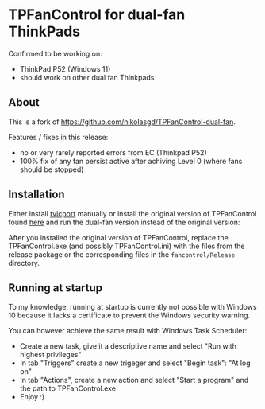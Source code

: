 # TPFanControl for dual-fan ThinkPads

Confirmed to be working on:
- ThinkPad P52 (Windows 11)
- should work on other dual fan Thinkpads

## About

This is a fork of https://github.com/nikolasgd/TPFanControl-dual-fan.

Features / fixes in this release:

- no or very rarely reported errors from EC (Thinkpad P52)
- 100% fix of any fan persist active after achiving Level 0 (where fans should be stopped)

## Installation

Either install [tvicport](https://www.entechtaiwan.com/dev/port/index.shtm) manually or install the original version of TPFanControl found [here](https://thinkwiki.de/TPFanControl) and run the dual-fan version instead of the original version:

After you installed the original version of TPFanControl, replace the TPFanControl.exe (and possibly TPFanControl.ini) with the files from the release package or the corresponding files in the `fancontrol/Release` directory.

## Running at startup
To my knowledge, running at startup is currently not possible with Windows 10 because it lacks a certificate to prevent the Windows security warning.

You can however achieve the same result with Windows Task Scheduler:
- Create a new task, give it a descriptive name and select "Run with highest privileges"
- In tab "Triggers" create a new trigeger and select "Begin task": "At log on"
- In tab "Actions", create a new action and select "Start a program" and the path to TPFanControl.exe
- Enjoy :)
